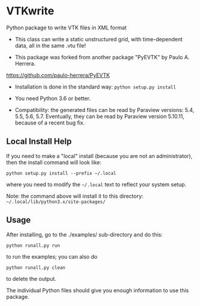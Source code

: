 # VTKwrite

Python package to write VTK files in XML format

- This class can write a static unstructured grid, with time-dependent data, all in the same .vtu file!

- This package was forked from another package "PyEVTK" by Paulo A. Herrera.

https://github.com/paulo-herrera/PyEVTK

- Installation is done in the standard way:  ```python setup.py install```

- You need Python 3.6 or better.

- Compatibility: the generated files can be read by Paraview versions: 5.4, 5.5, 5.6, 5.7.  Eventually, they can be read by Paraview version 5.10.11, because of a recent bug fix.

## Local Install Help

If you need to make a "local" install (because you are not an administrator), then the install command will look like:

```
python setup.py install --prefix ~/.local
```

where you need to modify the ```~/.local``` text to reflect your system setup.

Note: the command above will install it to this directory: ```~/.local/lib/python3.x/site-packages/```

## Usage

After installing, go to the ./examples/ sub-directory and do this:
```
python runall.py run
```
to run the examples; you can also do
```
python runall.py clean
```
to delete the output.

The individual Python files should give you enough information to use this package.
